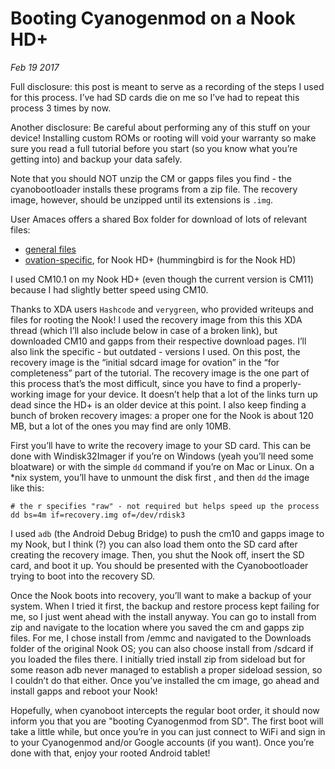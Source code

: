 # Booting Cyanogenmod on a Nook HD+

*Feb 19 2017*

Full disclosure: this post is meant to serve as a recording of the steps I used for this process. I’ve had SD cards die on me so I’ve had to repeat this process 3 times by now.

Another disclosure: Be careful about performing any of this stuff on your device! Installing custom ROMs or rooting will void your warranty so make sure you read a full tutorial before you start (so you know what you’re getting into) and backup your data safely.

Note that you should NOT unzip the CM or gapps files you find - the cyanobootloader installs these programs from a zip file. The recovery image, however, should be unzipped until its extensions is `.img`.

User Amaces offers a shared Box folder for download of lots of relevant files:
* [general files](https://notredame.app.box.com/s/26a4bygh9vbaw7jjq08xr5evomvaw5ww)
* [ovation-specific](https://notredame.app.box.com/s/26a4bygh9vbaw7jjq08xr5evomvaw5ww/1/3332706778), for Nook HD+ (hummingbird is for the Nook HD)

I used CM10.1 on my Nook HD+ (even though the current version is CM11) because I had slightly better speed using CM10.

Thanks to XDA users `Hashcode` and `verygreen`, who provided writeups and files for rooting the Nook! I used the recovery image from this this XDA thread (which I’ll also include below in case of a broken link), but downloaded CM10 and gapps from their respective download pages. I’ll also link the specific - but outdated - versions I used. On this post, the recovery image is the “initial sdcard image for ovation” in the “for completeness” part of the tutorial. The recovery image is the one part of this process that’s the most difficult, since you have to find a properly-working image for your device. It doesn’t help that a lot of the links turn up dead since the HD+ is an older device at this point. I also keep finding a bunch of broken recovery images: a proper one for the Nook is about 120 MB, but a lot of the ones you may find are only 10MB.

First you’ll have to write the recovery image to your SD card. This can be done with Windisk32Imager if you’re on Windows (yeah you’ll need some bloatware) or with the simple `dd` command if you’re on Mac or Linux. On a \*nix system, you’ll have to unmount the disk first , and then `dd` the image like this:

```
# the r specifies "raw" - not required but helps speed up the process
dd bs=4m if=recovery.img of=/dev/rdisk3
```

I used `adb` (the Android Debug Bridge) to push the cm10 and gapps image to my Nook, but I think (?) you can also load them onto the SD card after creating the recovery image. Then, you shut the Nook off, insert the SD card, and boot it up. You should be presented with the Cyanobootloader trying to boot into the recovery SD.

Once the Nook boots into recovery, you’ll want to make a backup of your system. When I tried it first, the backup and restore process kept failing for me, so I just went ahead with the install anyway. You can go to install from zip and navigate to the location where you saved the cm and gapps zip files. For me, I chose install from /emmc and navigated to the Downloads folder of the original Nook OS; you can also choose install from /sdcard if you loaded the files there. I initially tried install zip from sideload but for some reason adb never managed to establish a proper sideload session, so I couldn’t do that either. Once you’ve installed the cm image, go ahead and install gapps and reboot your Nook!

Hopefully, when cyanoboot intercepts the regular boot order, it should now inform you that you are "booting Cyanogenmod from SD". The first boot will take a little while, but once you’re in you can just connect to WiFi and sign in to your Cyanogenmod and/or Google accounts (if you want). Once you’re done with that, enjoy your rooted Android tablet!
